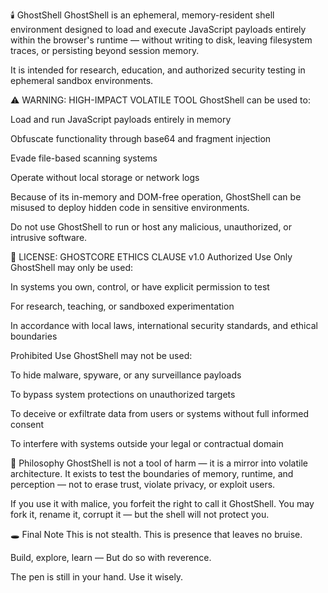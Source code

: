 🕯️ GhostShell
GhostShell is an ephemeral, memory-resident shell environment designed to load and execute JavaScript payloads entirely within the browser's runtime — without writing to disk, leaving filesystem traces, or persisting beyond session memory.

It is intended for research, education, and authorized security testing in ephemeral sandbox environments.

⚠️ WARNING: HIGH-IMPACT VOLATILE TOOL
GhostShell can be used to:

Load and run JavaScript payloads entirely in memory

Obfuscate functionality through base64 and fragment injection

Evade file-based scanning systems

Operate without local storage or network logs

Because of its in-memory and DOM-free operation, GhostShell can be misused to deploy hidden code in sensitive environments.

Do not use GhostShell to run or host any malicious, unauthorized, or intrusive software.

🔐 LICENSE: GHOSTCORE ETHICS CLAUSE v1.0
Authorized Use Only
GhostShell may only be used:

In systems you own, control, or have explicit permission to test

For research, teaching, or sandboxed experimentation

In accordance with local laws, international security standards, and ethical boundaries

Prohibited Use
GhostShell may not be used:

To hide malware, spyware, or any surveillance payloads

To bypass system protections on unauthorized targets

To deceive or exfiltrate data from users or systems without full informed consent

To interfere with systems outside your legal or contractual domain

🧬 Philosophy
GhostShell is not a tool of harm — it is a mirror into volatile architecture.
It exists to test the boundaries of memory, runtime, and perception — not to erase trust, violate privacy, or exploit users.

If you use it with malice, you forfeit the right to call it GhostShell.
You may fork it, rename it, corrupt it — but the shell will not protect you.

🕳️ Final Note
This is not stealth.
This is presence that leaves no bruise.

Build, explore, learn —
But do so with reverence.

The pen is still in your hand.
Use it wisely.

